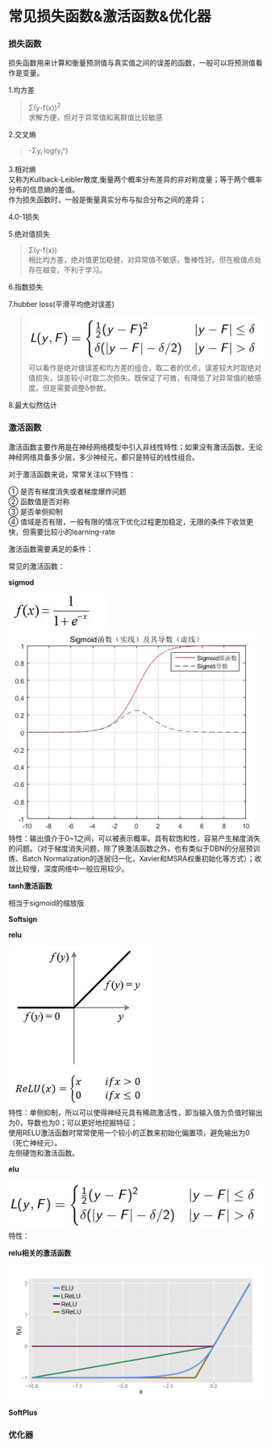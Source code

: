 常见损失函数&激活函数&优化器
====
### 损失函数 ###
损失函数用来计算和衡量预测值与真实值之间的误差的函数，一般可以将预测值看作是变量。

1.均方差
> Σ(y-f(x))<sup>2</sup>  <br>
求解方便，但对于异常值和离群值比较敏感

2.交叉熵
>-Σy<sub>i</sub> log(y<sub>i</sub>^)

3.相对熵<br>
又称为Kullback-Leibler散度,衡量两个概率分布差异的非对称度量；等于两个概率分布的信息熵的差值。<br>
作为损失函数时，一般是衡量真实分布与拟合分布之间的差异；

4.0-1损失

5.绝对值损失
> Σ(y-f(x)) <br>
相比均方差，绝对值更加稳健，对异常值不敏感，鲁棒性好。但在极值点处存在越变，不利于学习。

6.指数损失

7.hubber loss(平滑平均绝对误差)
>![hubber损失函数](/docs/ml/images/10-4.jpg) <br>
可以看作是绝对值误差和均方差的组合，取二者的优点，误差较大时取绝对值损失，误差较小时取二次损失，既保证了可微，有降低了对异常值的敏感度。但是需要调整δ参数。

8.最大似然估计

### 激活函数 ###
激活函数主要作用是在神经网络模型中引入非线性特性；如果没有激活函数，无论神经网络具备多少层，多少神经元，都只是特征的线性组合。

对于激活函数来说，常常关注以下特性：

① 是否有梯度消失或者梯度爆炸问题<br>
② 函数值是否对称<br>
③ 是否单侧抑制<br>
④ 值域是否有限，一般有限的情况下优化过程更加稳定，无限的条件下收敛更快，但需要比较小的learning-rate

激活函数需要满足的条件：


常见的激活函数：

**sigmod**

![sigmod激活函数](/docs/ml/images/10-2.jpg)<br>
![sigmod激活函数](/docs/ml/images/10-3.jpg)<br>
特性：输出值介于0~1之间，可以被表示概率。具有软饱和性，容易产生梯度消失的问题。（对于梯度消失问题，除了换激活函数之外，也有类似于DBN的分层预训练、Batch Normalization的逐层归一化，Xavier和MSRA权重初始化等方式）；收敛比较慢，深度网络中一般应用较少。

**tanh激活函数**

相当于sigmoid的缩放版

**Softsign**


**relu**

![relu激活函数](/docs/ml/images/10-1.jpg)<br>
特性：单侧抑制，所以可以使得神经元具有稀疏激活性，即当输入值为负值时输出为0，导数也为0；可以更好地挖掘特征；<br>
使用RELU激活函数时常常使用一个较小的正数来初始化偏置项，避免输出为0（死亡神经元）。<br>
左侧硬饱和激活函数。

**elu**

![elu激活函数](/docs/ml/images/10-4.jpg)<br>
特性：

**relu相关的激活函数**

![relu相关的激活函数](/docs/ml/images/10-5.jpg)<br>

**SoftPlus**


### 优化器 ###
